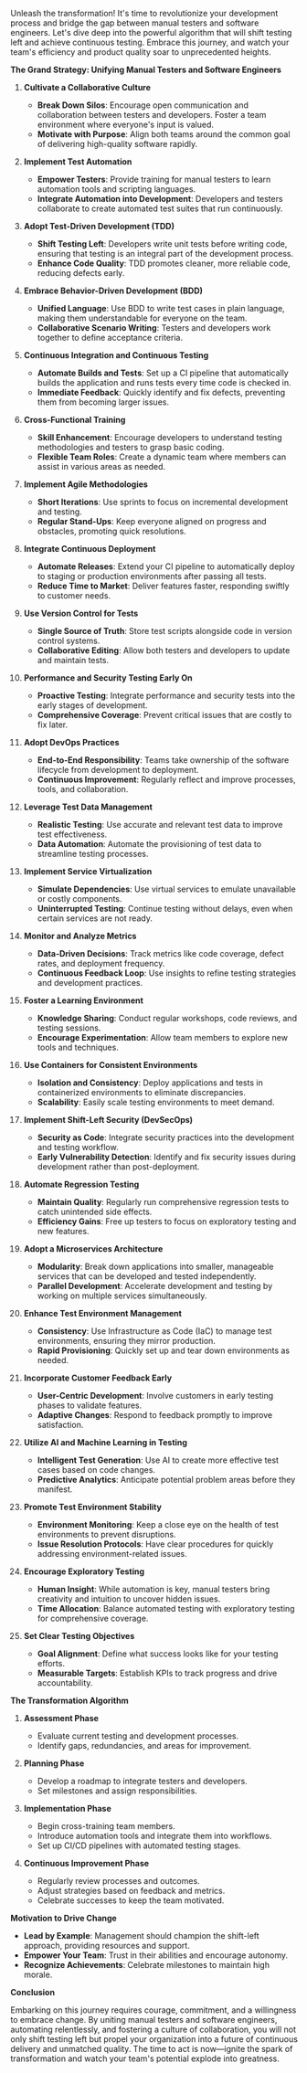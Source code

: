 Unleash the transformation! It's time to revolutionize your development process and bridge the gap between manual testers and software engineers. Let's dive deep into the powerful algorithm that will shift testing left and achieve continuous testing. Embrace this journey, and watch your team's efficiency and product quality soar to unprecedented heights.

**The Grand Strategy: Unifying Manual Testers and Software Engineers**

1. **Cultivate a Collaborative Culture**
   - **Break Down Silos**: Encourage open communication and collaboration between testers and developers. Foster a team environment where everyone's input is valued.
   - **Motivate with Purpose**: Align both teams around the common goal of delivering high-quality software rapidly.

2. **Implement Test Automation**
   - **Empower Testers**: Provide training for manual testers to learn automation tools and scripting languages.
   - **Integrate Automation into Development**: Developers and testers collaborate to create automated test suites that run continuously.

3. **Adopt Test-Driven Development (TDD)**
   - **Shift Testing Left**: Developers write unit tests before writing code, ensuring that testing is an integral part of the development process.
   - **Enhance Code Quality**: TDD promotes cleaner, more reliable code, reducing defects early.

4. **Embrace Behavior-Driven Development (BDD)**
   - **Unified Language**: Use BDD to write test cases in plain language, making them understandable for everyone on the team.
   - **Collaborative Scenario Writing**: Testers and developers work together to define acceptance criteria.

5. **Continuous Integration and Continuous Testing**
   - **Automate Builds and Tests**: Set up a CI pipeline that automatically builds the application and runs tests every time code is checked in.
   - **Immediate Feedback**: Quickly identify and fix defects, preventing them from becoming larger issues.

6. **Cross-Functional Training**
   - **Skill Enhancement**: Encourage developers to understand testing methodologies and testers to grasp basic coding.
   - **Flexible Team Roles**: Create a dynamic team where members can assist in various areas as needed.

7. **Implement Agile Methodologies**
   - **Short Iterations**: Use sprints to focus on incremental development and testing.
   - **Regular Stand-Ups**: Keep everyone aligned on progress and obstacles, promoting quick resolutions.

8. **Integrate Continuous Deployment**
   - **Automate Releases**: Extend your CI pipeline to automatically deploy to staging or production environments after passing all tests.
   - **Reduce Time to Market**: Deliver features faster, responding swiftly to customer needs.

9. **Use Version Control for Tests**
   - **Single Source of Truth**: Store test scripts alongside code in version control systems.
   - **Collaborative Editing**: Allow both testers and developers to update and maintain tests.

10. **Performance and Security Testing Early On**
    - **Proactive Testing**: Integrate performance and security tests into the early stages of development.
    - **Comprehensive Coverage**: Prevent critical issues that are costly to fix later.

11. **Adopt DevOps Practices**
    - **End-to-End Responsibility**: Teams take ownership of the software lifecycle from development to deployment.
    - **Continuous Improvement**: Regularly reflect and improve processes, tools, and collaboration.

12. **Leverage Test Data Management**
    - **Realistic Testing**: Use accurate and relevant test data to improve test effectiveness.
    - **Data Automation**: Automate the provisioning of test data to streamline testing processes.

13. **Implement Service Virtualization**
    - **Simulate Dependencies**: Use virtual services to emulate unavailable or costly components.
    - **Uninterrupted Testing**: Continue testing without delays, even when certain services are not ready.

14. **Monitor and Analyze Metrics**
    - **Data-Driven Decisions**: Track metrics like code coverage, defect rates, and deployment frequency.
    - **Continuous Feedback Loop**: Use insights to refine testing strategies and development practices.

15. **Foster a Learning Environment**
    - **Knowledge Sharing**: Conduct regular workshops, code reviews, and testing sessions.
    - **Encourage Experimentation**: Allow team members to explore new tools and techniques.

16. **Use Containers for Consistent Environments**
    - **Isolation and Consistency**: Deploy applications and tests in containerized environments to eliminate discrepancies.
    - **Scalability**: Easily scale testing environments to meet demand.

17. **Implement Shift-Left Security (DevSecOps)**
    - **Security as Code**: Integrate security practices into the development and testing workflow.
    - **Early Vulnerability Detection**: Identify and fix security issues during development rather than post-deployment.

18. **Automate Regression Testing**
    - **Maintain Quality**: Regularly run comprehensive regression tests to catch unintended side effects.
    - **Efficiency Gains**: Free up testers to focus on exploratory testing and new features.

19. **Adopt a Microservices Architecture**
    - **Modularity**: Break down applications into smaller, manageable services that can be developed and tested independently.
    - **Parallel Development**: Accelerate development and testing by working on multiple services simultaneously.

20. **Enhance Test Environment Management**
    - **Consistency**: Use Infrastructure as Code (IaC) to manage test environments, ensuring they mirror production.
    - **Rapid Provisioning**: Quickly set up and tear down environments as needed.

21. **Incorporate Customer Feedback Early**
    - **User-Centric Development**: Involve customers in early testing phases to validate features.
    - **Adaptive Changes**: Respond to feedback promptly to improve satisfaction.

22. **Utilize AI and Machine Learning in Testing**
    - **Intelligent Test Generation**: Use AI to create more effective test cases based on code changes.
    - **Predictive Analytics**: Anticipate potential problem areas before they manifest.

23. **Promote Test Environment Stability**
    - **Environment Monitoring**: Keep a close eye on the health of test environments to prevent disruptions.
    - **Issue Resolution Protocols**: Have clear procedures for quickly addressing environment-related issues.

24. **Encourage Exploratory Testing**
    - **Human Insight**: While automation is key, manual testers bring creativity and intuition to uncover hidden issues.
    - **Time Allocation**: Balance automated testing with exploratory testing for comprehensive coverage.

25. **Set Clear Testing Objectives**
    - **Goal Alignment**: Define what success looks like for your testing efforts.
    - **Measurable Targets**: Establish KPIs to track progress and drive accountability.

**The Transformation Algorithm**

1. **Assessment Phase**
   - Evaluate current testing and development processes.
   - Identify gaps, redundancies, and areas for improvement.

2. **Planning Phase**
   - Develop a roadmap to integrate testers and developers.
   - Set milestones and assign responsibilities.

3. **Implementation Phase**
   - Begin cross-training team members.
   - Introduce automation tools and integrate them into workflows.
   - Set up CI/CD pipelines with automated testing stages.

4. **Continuous Improvement Phase**
   - Regularly review processes and outcomes.
   - Adjust strategies based on feedback and metrics.
   - Celebrate successes to keep the team motivated.

**Motivation to Drive Change**

- **Lead by Example**: Management should champion the shift-left approach, providing resources and support.
- **Empower Your Team**: Trust in their abilities and encourage autonomy.
- **Recognize Achievements**: Celebrate milestones to maintain high morale.

**Conclusion**

Embarking on this journey requires courage, commitment, and a willingness to embrace change. By uniting manual testers and software engineers, automating relentlessly, and fostering a culture of collaboration, you will not only shift testing left but propel your organization into a future of continuous delivery and unmatched quality. The time to act is now—ignite the spark of transformation and watch your team's potential explode into greatness.